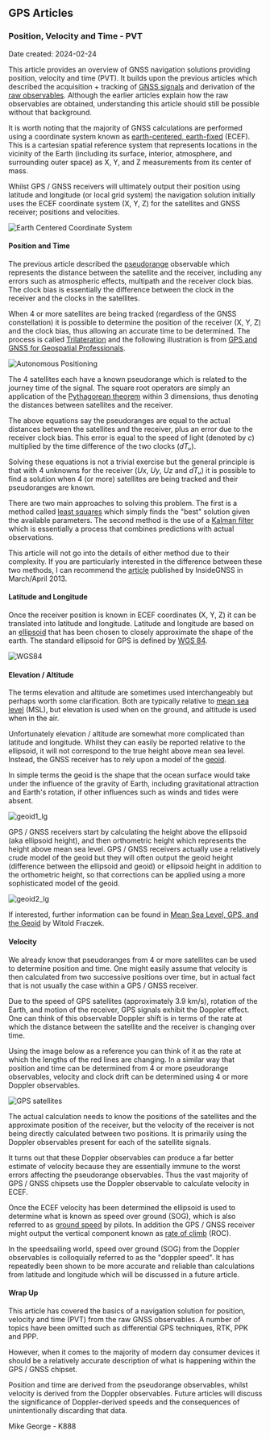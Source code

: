 ## GPS Articles

### Position, Velocity and Time - PVT

Date created: 2024-02-24

This article provides an overview of GNSS navigation solutions providing position, velocity and time (PVT). It builds upon the previous articles which described the acquisition + tracking of [GNSS signals](https://medium.com/@mikeg888/what-are-the-gps-gnss-signals-4bdd032887fc) and derivation of the [raw observables](https://medium.com/@mikeg888/what-are-the-gnss-observables-15016f636c17). Although the earlier articles explain how the raw observables are obtained, understanding this article should still be possible without that background.

It is worth noting that the majority of GNSS calculations are performed using a coordinate system known as [earth-centered, earth-fixed](https://en.wikipedia.org/wiki/Earth-centered,_Earth-fixed_coordinate_system) (ECEF). This is a cartesian spatial reference system that represents locations in the vicinity of the Earth (including its surface, interior, atmosphere, and surrounding outer space) as X, Y, and Z measurements from its center of mass.

Whilst GPS / GNSS receivers will ultimately output their position using latitude and longitude (or local grid system) the navigation solution initially uses the ECEF coordinate system (X, Y, Z) for the satellites and GNSS receiver; positions and velocities.

![Earth Centered Coordinate System](img/Earth_Centered_Coordinate_System.png)

#### Position and Time

The previous article described the [pseudorange](https://en.wikipedia.org/wiki/Pseudorange) observable which represents the distance between the satellite and the receiver, including any errors such as atmospheric effects, multipath and the receiver clock bias. The clock bias is essentially the difference between the clock in the receiver and the clocks in the satellites.

When 4 or more satellites are being tracked (regardless of the GNSS constellation) it is possible to determine the position of the receiver (X, Y, Z) and the clock bias, thus allowing an accurate time to be determined. The process is called [Trilateration](https://en.wikipedia.org/wiki/Trilateration) and the following illustration is from [GPS and GNSS for Geospatial Professionals](https://www.e-education.psu.edu/geog862/node/1724).

![Autonomous Positioning](img/AutonomousPositioning.png)

The 4 satellites each have a known pseudorange which is related to the journey time of the signal. The square root operators are simply an application of the [Pythagorean theorem](https://en.wikipedia.org/wiki/Pythagorean_theorem) within 3 dimensions, thus denoting the distances between satellites and the receiver.

The above equations say the pseudoranges are equal to the actual distances between the satellites and the receiver, plus an error due to the receiver clock bias. This error is equal to the speed of light (denoted by *c*) multiplied by the time difference of the two clocks (*dTᵤ*).

Solving these equations is not a trivial exercise but the general principle is that with 4 unknowns for the receiver (*Ux*, *Uy*, *Uz* and *dTᵤ*) it is possible to find a solution when 4 (or more) satellites are being tracked and their pseudoranges are known.

There are two main approaches to solving this problem. The first is a method called [least squares](https://en.wikipedia.org/wiki/Least_squares) which simply finds the "best" solution given the available parameters. The second method is the use of a [Kalman filter](https://en.wikipedia.org/wiki/Kalman_filter) which is essentially a process that combines predictions with actual observations.

This article will not go into the details of either method due to their complexity. If you are particularly interested in the difference between these two methods, I can recommend the [article](https://insidegnss.com/wp-content/uploads/2018/01/marapr13-Solutions.pdf) published by InsideGNSS in March/April 2013.

#### Latitude and Longitude

Once the receiver position is known in ECEF coordinates (X, Y, Z) it can be translated into latitude and longitude. Latitude and longitude are based on an [ellipsoid](https://en.wikipedia.org/wiki/Ellipsoid) that has been chosen to closely approximate the shape of the earth. The standard ellipsoid for GPS is defined by [WGS 84](https://en.wikipedia.org/wiki/World_Geodetic_System#WGS_84).

![WGS84](img/WGS84_mean_Earth_radius.png)



#### Elevation / Altitude

The terms elevation and altitude are sometimes used interchangeably but perhaps worth some clarification. Both are typically relative to [mean sea level](https://en.wikipedia.org/wiki/Sea_level) (MSL), but elevation is used when on the ground, and altitude is used when in the air.

Unfortunately elevation / altitude are somewhat more complicated than latitude and longitude. Whilst they can easily be reported relative to the ellipsoid, it will not correspond to the true height above mean sea level. Instead, the GNSS receiver has to rely upon a model of the [geoid](https://en.wikipedia.org/wiki/Geoid).

In simple terms the geoid is the shape that the ocean surface would take under the influence of the gravity of Earth, including gravitational attraction and Earth's rotation, if other influences such as winds and tides were absent.

![geoid1_lg](img/geoid1_lg.gif)



GPS / GNSS receivers start by calculating the height above the ellipsoid (aka ellipsoid height), and then orthometric height which represents the height above mean sea level. GPS / GNSS receivers actually use a relatively crude model of the geoid but they will often output the geoid height (difference between the ellipsoid and geoid) or ellipsoid height in addition to the orthometric height, so that corrections can be applied using a more sophisticated model of the geoid.



![geoid2_lg](img/geoid2_lg.gif)

If interested, further information can be found in [Mean Sea Level, GPS, and the Geoid](https://www.esri.com/news/arcuser/0703/geoid1of3.html) by Witold Fraczek.

#### Velocity

We already know that pseudoranges from 4 or more satellites can be used to determine position and time. One might easily assume that velocity is then calculated from two successive positions over time, but in actual fact that is not usually the case within a GPS / GNSS receiver.

Due to the speed of GPS satellites (approximately 3.9 km/s), rotation of the Earth, and motion of the receiver, GPS signals exhibit the Doppler effect. One can think of this observable Doppler shift is in terms of the rate at which the distance between the satellite and the receiver is changing over time.

Using the image below as a reference you can think of it as the rate at which the lengths of the red lines are changing. In a similar way that position and time can be determined from 4 or more pseudorange observables, velocity and clock drift can be determined using 4 or more Doppler observables.

![GPS satellites](img/GPS24golden.gif)

The actual calculation needs to know the positions of the satellites and the approximate position of the receiver, but the velocity of the receiver is not being directly calculated between two positions. It is primarily using the Doppler observables present for each of the satellite signals.

It turns out that these Doppler observables can produce a far better estimate of velocity because they are essentially immune to the worst errors affecting the pseudorange observables. Thus the vast majority of GPS / GNSS chipsets use the Doppler observable to calculate velocity in ECEF.

Once the ECEF velocity has been determined the ellipsoid is used to determine what is known as speed over ground (SOG), which is also referred to as [ground speed](https://en.wikipedia.org/wiki/Ground_speed) by pilots. In addition the GPS / GNSS receiver might output the vertical component known as [rate of climb](https://en.wikipedia.org/wiki/Rate_of_climb#:~:text=In%20aeronautics%2C%20the%20rate%20of,change%20with%20respect%20to%20time.) (ROC).

In the speedsailing world, speed over ground (SOG) from the Doppler observables is colloquially referred to as the "doppler speed". It has repeatedly been shown to be more accurate and reliable than calculations from latitude and longitude which will be discussed in a future article.

#### Wrap Up

This article has covered the basics of a navigation solution for position, velocity and time (PVT) from the raw GNSS observables. A number of topics have been omitted such as differential GPS techniques, RTK, PPK and PPP.

However, when it comes to the majority of modern day consumer devices it should be a relatively accurate description of what is happening within the GPS / GNSS chipset.

Position and time are derived from the pseudorange observables, whilst velocity is derived from the Doppler observables. Future articles will discuss the significance of Doppler-derived speeds and the consequences of unintentionally discarding that data.



Mike George - K888